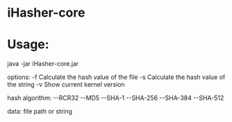 # iHasher-core
# Usage:
java -jar iHasher-core.jar <options> <hash algorithm> <data>

options:
    -f      Calculate the hash value of the file
    -s      Calculate the hash value of the string
    -v      Show current kernel version

hash algorithm:
    --RCR32
    --MD5
    --SHA-1
    --SHA-256
    --SHA-384
    --SHA-512

data:
    file path or string

